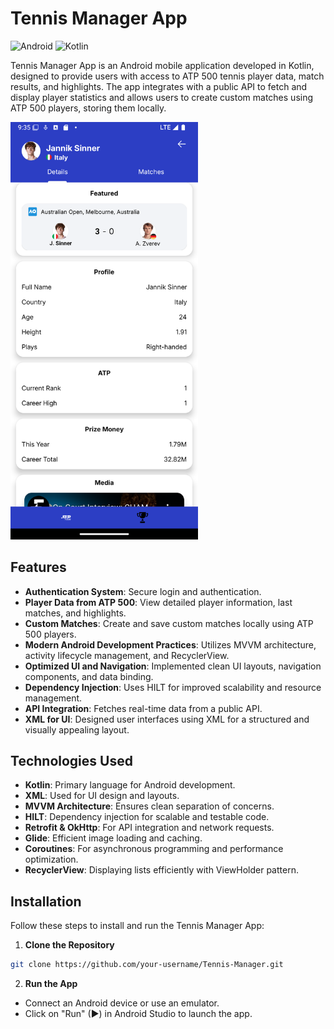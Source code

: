 # Tennis Manager App

![Android](https://img.shields.io/badge/Android-3DDC84?style=for-the-badge&logo=Android&logoColor=white)
![Kotlin](https://img.shields.io/badge/Kotlin-7F52FF?style=for-the-badge&logo=Kotlin&logoColor=white)

Tennis Manager App is an Android mobile application developed in Kotlin, designed to provide users with access to ATP 500 tennis player data, match results, and highlights. The app integrates with a public API to fetch and display player statistics and allows users to create custom matches using ATP 500 players, storing them locally.

<img src="https://github.com/CristiCP/Tennis-Manager/blob/main/Screenshot_Tennis_Manager.png" width="300px">

## Features

- **Authentication System**: Secure login and authentication.
- **Player Data from ATP 500**: View detailed player information, last matches, and highlights.
- **Custom Matches**: Create and save custom matches locally using ATP 500 players.
- **Modern Android Development Practices**: Utilizes MVVM architecture, activity lifecycle management, and RecyclerView.
- **Optimized UI and Navigation**: Implemented clean UI layouts, navigation components, and data binding.
- **Dependency Injection**: Uses HILT for improved scalability and resource management.
- **API Integration**: Fetches real-time data from a public API.
- **XML for UI**: Designed user interfaces using XML for a structured and visually appealing layout.

## Technologies Used

- **Kotlin**: Primary language for Android development.
- **XML**: Used for UI design and layouts.
- **MVVM Architecture**: Ensures clean separation of concerns.
- **HILT**: Dependency injection for scalable and testable code.
- **Retrofit & OkHttp**: For API integration and network requests.
- **Glide**: Efficient image loading and caching.
- **Coroutines**: For asynchronous programming and performance optimization.
- **RecyclerView**: Displaying lists efficiently with ViewHolder pattern.

## Installation

Follow these steps to install and run the Tennis Manager App:

1. **Clone the Repository**
```bash
git clone https://github.com/your-username/Tennis-Manager.git
```
2. **Run the App**
- Connect an Android device or use an emulator.
- Click on "Run" (▶) in Android Studio to launch the app.

